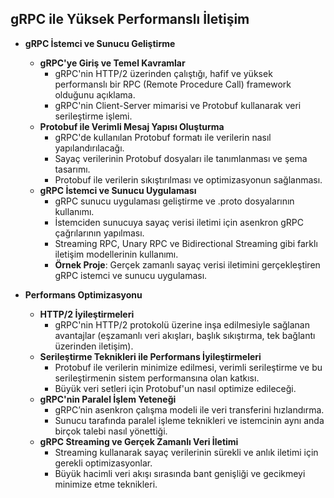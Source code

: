 ## **gRPC ile Yüksek Performanslı İletişim**

- **gRPC İstemci ve Sunucu Geliştirme**
  - **gRPC'ye Giriş ve Temel Kavramlar**
    - gRPC'nin HTTP/2 üzerinden çalıştığı, hafif ve yüksek performanslı bir RPC (Remote Procedure Call) framework olduğunu açıklama.
    - gRPC'nin Client-Server mimarisi ve Protobuf kullanarak veri serileştirme işlemi.
  - **Protobuf ile Verimli Mesaj Yapısı Oluşturma**
    - gRPC'de kullanılan Protobuf formatı ile verilerin nasıl yapılandırılacağı.
    - Sayaç verilerinin Protobuf dosyaları ile tanımlanması ve şema tasarımı.
    - Protobuf ile verilerin sıkıştırılması ve optimizasyonun sağlanması.
  - **gRPC İstemci ve Sunucu Uygulaması**
    - gRPC sunucu uygulaması geliştirme ve .proto dosyalarının kullanımı.
    - İstemciden sunucuya sayaç verisi iletimi için asenkron gRPC çağrılarının yapılması.
    - Streaming RPC, Unary RPC ve Bidirectional Streaming gibi farklı iletişim modellerinin kullanımı.
    - **Örnek Proje**: Gerçek zamanlı sayaç verisi iletimini gerçekleştiren gRPC istemci ve sunucu uygulaması.

- **Performans Optimizasyonu**
  - **HTTP/2 İyileştirmeleri**
    - gRPC'nin HTTP/2 protokolü üzerine inşa edilmesiyle sağlanan avantajlar (eşzamanlı veri akışları, başlık sıkıştırma, tek bağlantı üzerinden iletişim).
  - **Serileştirme Teknikleri ile Performans İyileştirmeleri**
    - Protobuf ile verilerin minimize edilmesi, verimli serileştirme ve bu serileştirmenin sistem performansına olan katkısı.
    - Büyük veri setleri için Protobuf'un nasıl optimize edileceği.
  - **gRPC'nin Paralel İşlem Yeteneği**
    - gRPC’nin asenkron çalışma modeli ile veri transferini hızlandırma.
    - Sunucu tarafında paralel işleme teknikleri ve istemcinin aynı anda birçok talebi nasıl yönettiği.
  - **gRPC Streaming ve Gerçek Zamanlı Veri İletimi**
    - Streaming kullanarak sayaç verilerinin sürekli ve anlık iletimi için gerekli optimizasyonlar.
    - Büyük hacimli veri akışı sırasında bant genişliği ve gecikmeyi minimize etme teknikleri.
